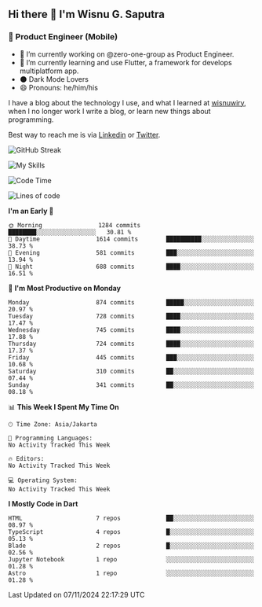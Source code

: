 ## Hi there 👋 I'm Wisnu G. Saputra

### :mobile_phone_off: Product Engineer (Mobile)

- 🔭 I’m currently working on @zero-one-group as Product Engineer.
- 🌱 I’m currently learning and use Flutter, a framework for develops multiplatform app.
- 🌑 Dark Mode Lovers
- 😄 Pronouns: he/him/his

I have a blog about the technology I use, and what I learned at [wisnuwiry](https://wisnuwiry.space/), when I no longer work I write a blog, or learn new things about programming.

Best way to reach me is via [Linkedin](https://www.linkedin.com/in/wisnu-saputra/) or [Twitter](https://twitter.com/wisnuwiry).

![GitHub Streak](https://streak-stats.demolab.com?user=wisnuwiry&theme=dark&hide_border=true)

![My Skills](https://skillicons.dev/icons?i=dart,flutter,kotlin,swift,go,js,css,neovim,git,linux&perline=5)

<!--START_SECTION:waka-->
![Code Time](http://img.shields.io/badge/Code%20Time-1%2C581%20hrs%2027%20mins-blue)

![Lines of code](https://img.shields.io/badge/From%20Hello%20World%20I%27ve%20Written-6.0%20million%20lines%20of%20code-blue)

**I'm an Early 🐤** 

```text
🌞 Morning                1284 commits        ████████░░░░░░░░░░░░░░░░░   30.81 % 
🌆 Daytime                1614 commits        ██████████░░░░░░░░░░░░░░░   38.73 % 
🌃 Evening                581 commits         ███░░░░░░░░░░░░░░░░░░░░░░   13.94 % 
🌙 Night                  688 commits         ████░░░░░░░░░░░░░░░░░░░░░   16.51 % 
```
📅 **I'm Most Productive on Monday** 

```text
Monday                   874 commits         █████░░░░░░░░░░░░░░░░░░░░   20.97 % 
Tuesday                  728 commits         ████░░░░░░░░░░░░░░░░░░░░░   17.47 % 
Wednesday                745 commits         ████░░░░░░░░░░░░░░░░░░░░░   17.88 % 
Thursday                 724 commits         ████░░░░░░░░░░░░░░░░░░░░░   17.37 % 
Friday                   445 commits         ███░░░░░░░░░░░░░░░░░░░░░░   10.68 % 
Saturday                 310 commits         ██░░░░░░░░░░░░░░░░░░░░░░░   07.44 % 
Sunday                   341 commits         ██░░░░░░░░░░░░░░░░░░░░░░░   08.18 % 
```


📊 **This Week I Spent My Time On** 

```text
🕑︎ Time Zone: Asia/Jakarta

💬 Programming Languages: 
No Activity Tracked This Week

🔥 Editors: 
No Activity Tracked This Week

💻 Operating System: 
No Activity Tracked This Week
```

**I Mostly Code in Dart** 

```text
HTML                     7 repos             ██░░░░░░░░░░░░░░░░░░░░░░░   08.97 % 
TypeScript               4 repos             █░░░░░░░░░░░░░░░░░░░░░░░░   05.13 % 
Blade                    2 repos             █░░░░░░░░░░░░░░░░░░░░░░░░   02.56 % 
Jupyter Notebook         1 repo              ░░░░░░░░░░░░░░░░░░░░░░░░░   01.28 % 
Astro                    1 repo              ░░░░░░░░░░░░░░░░░░░░░░░░░   01.28 % 
```




 Last Updated on 07/11/2024 22:17:29 UTC
<!--END_SECTION:waka-->
